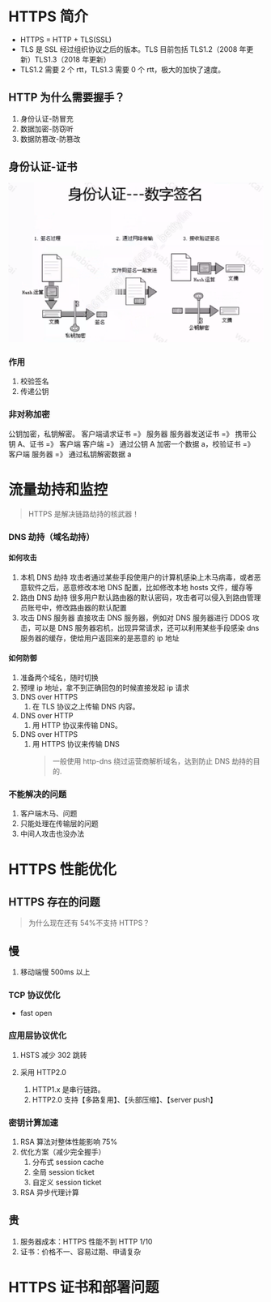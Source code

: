 # HTTPS 简介

- HTTPS = HTTP + TLS(SSL)
- TLS 是 SSL 经过组织协议之后的版本。TLS 目前包括 TLS1.2（2008 年更新）TLS1.3（2018 年更新）
- TLS1.2 需要 2 个 rtt，TLS1.3 需要 0 个 rtt，极大的加快了速度。

## HTTP 为什么需要握手？

1. 身份认证-防冒充
2. 数据加密-防窃听
3. 数据防篡改-防篡改

## 身份认证-证书
![](./img/18.HTTPS原理以及最佳时间/数字签名.jpg)


### 作用

1. 校验签名
2. 传递公钥

### 非对称加密

公钥加密，私钥解密。
客户端请求证书 =》 服务器
服务器发送证书 =》 携带公钥 A、证书 =》 客户端
客户端 =》 通过公钥 A 加密一个数据 a，校验证书 =》 客户端
服务器 =》 通过私钥解密数据 a

# 流量劫持和监控

> HTTPS 是解决链路劫持的核武器！

### DNS 劫持（域名劫持）

#### 如何攻击

1. 本机 DNS 劫持
   攻击者通过某些手段使用户的计算机感染上木马病毒，或者恶意软件之后，恶意修改本地 DNS 配置，比如修改本地 hosts 文件，缓存等
2. 路由 DNS 劫持
   很多用户默认路由器的默认密码，攻击者可以侵入到路由管理员账号中，修改路由器的默认配置
3. 攻击 DNS 服务器
   直接攻击 DNS 服务器，例如对 DNS 服务器进行 DDOS 攻击，可以是 DNS 服务器宕机，出现异常请求，还可以利用某些手段感染 dns 服务器的缓存，使给用户返回来的是恶意的 ip 地址

#### 如何防御

1. 准备两个域名，随时切换
2. 预埋 ip 地址，拿不到正确回包的时候直接发起 ip 请求
3. DNS over HTTPS
   1. 在 TLS 协议之上传输 DNS 内容。
4. DNS over HTTP
   1. 用 HTTP 协议来传输 DNS。
5. DNS over HTTPS
   1. 用 HTTPS 协议来传输 DNS
      > 一般使用 http-dns 绕过运营商解析域名，达到防止 DNS 劫持的目的.

### 不能解决的问题

1. 客户端木马、问题
2. 只能处理在传输层的问题
3. 中间人攻击也没办法

# HTTPS 性能优化

## HTTPS 存在的问题

> 为什么现在还有 54%不支持 HTTPS？

## 慢

1. 移动端慢 500ms 以上

### TCP 协议优化

- fast open
  <!-- ![](./img/18.HTTPS%E5%8E%9F%E7%90%86%E4%BB%A5%E5%8F%8A%E6%9C%80%E4%BD%B3%E6%97%B6%E9%97%B4/TCP%E4%BC%98%E5%8C%96%E6%96%B9%E6%A1%88.jpg) -->

### 应用层协议优化

1. HSTS 减少 302 跳转
   <!-- ![](./img/18.HTTPS%E5%8E%9F%E7%90%86%E4%BB%A5%E5%8F%8A%E6%9C%80%E4%BD%B3%E6%97%B6%E9%97%B4/HSTS.jpg) -->

2. 采用 HTTP2.0
   1. HTTP1.x 是串行链路。
   2. HTTP2.0 支持【多路复用】、【头部压缩】、【server push】

### 密钥计算加速

1. RSA 算法对整体性能影响 75%
2. 优化方案（减少完全握手）
   1. 分布式 session cache
   2. 全局 session ticket
   3. 自定义 session ticket
3. RSA 异步代理计算

###

## 贵

1. 服务器成本：HTTPS 性能不到 HTTP 1/10
2. 证书：价格不一、容易过期、申请复杂

# HTTPS 证书和部署问题
